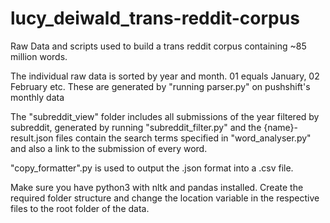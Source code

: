 # lucy_deiwald_trans-reddit-corpus
Raw Data and scripts used to build a trans reddit corpus containing ~85 million words.

The individual raw data is sorted by year and month.
01 equals January, 02 February etc.
These are generated by "running parser.py" on pushshift's monthly data

The "subreddit_view" folder includes all submissions of the year filtered by subreddit, 
generated by running "subreddit_filter.py" and the {name}-result.json files contain the search terms 
specified in "word_analyser.py" and also a link to the submission of every word.

"copy_formatter".py is used to output the .json format into a .csv file.

Make sure you have python3 with nltk and pandas installed.
Create the required folder structure and change the location variable in the
respective files to the root folder of the data.
